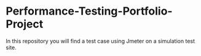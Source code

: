 # Performance-Testing-Portfolio-Project
In this repository you will find a test case using Jmeter on a simulation test site.
